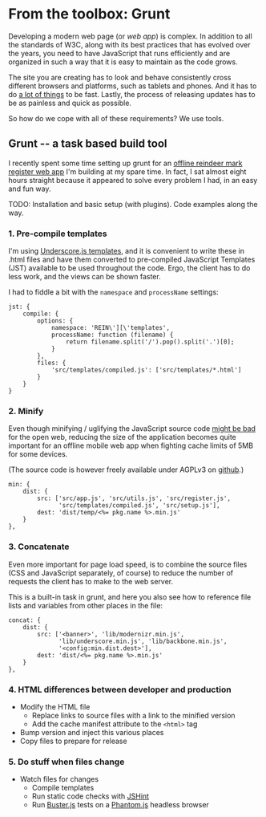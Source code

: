# From the toolbox: Grunt

Developing a modern web page (or *web app*) is complex. In addition to all the
standards of W3C, along with its best practices that has evolved over the
years, you need to have JavaScript that runs efficiently and are organized in
such a way that it is easy to maintain as the code grows.

The site you are creating has to look and behave consistently cross different
browsers and platforms, such as tablets and phones. And it has to do [a lot of
things](https://www.scirra.com/blog/74/making-a-fast-website) to be fast.
Lastly, the process of releasing updates has to be as painless and quick as
possible.

So how do we cope with all of these requirements? We use tools.

## Grunt -- a task based build tool

I recently spent some time setting up grunt for an [offline reindeer mark
register web app](http://rein.ligretto.no/) I'm building at my spare time. In
fact, I sat almost eight hours straight because it appeared to solve every
problem I had, in an easy and fun way.

TODO: Installation and basic setup (with plugins). Code examples along the way.


### 1. Pre-compile templates

I'm using [Underscore.js templates](http://documentcloud.github.com/underscore/#template),
and it is convenient to write these in .html files and have them converted to
pre-compiled JavaScript Templates (JST) available to be used throughout the
code. Ergo, the client has to do less work, and the views can be shown
faster.

I had to fiddle a bit with the `namespace` and `processName` settings:

    jst: {
        compile: {
            options: {
                namespace: 'REIN\'][\'templates',
                processName: function (filename) {
                    return filename.split('/').pop().split('.')[0];
                }
            },
            files: {
                'src/templates/compiled.js': ['src/templates/*.html']
            }
        }
    }

### 2. Minify

Even though minifying / uglifying the JavaScript source code [might be bad][]
for the open web, reducing the size of the application becomes quite important
for an offline mobile web app when fighting cache limits of 5MB for some
devices.

(The source code is however freely available under AGPLv3 on [github][].)

    min: {
        dist: {
            src: ['src/app.js', 'src/utils.js', 'src/register.js',
                  'src/templates/compiled.js', 'src/setup.js'],
            dest: 'dist/temp/<%= pkg.name %>.min.js'
        }
    },

 [might be bad]: http://stackoverflow.com/questions/8139679/doesnt-javascript-minification-hurt-open-source
 [github]: https://github.com/ruudud/reindeerfinder

### 3. Concatenate

Even more important for page load speed, is to combine the source files (CSS
and JavaScript separately, of course) to reduce the number of requests the
client has to make to the web server.

This is a built-in task in grunt, and here you also see how to reference file
lists and variables from other places in the file:

    concat: {
        dist: {
            src: ['<banner>', 'lib/modernizr.min.js',
                  'lib/underscore.min.js', 'lib/backbone.min.js',
                  '<config:min.dist.dest>'],
            dest: 'dist/<%= pkg.name %>.min.js'
        }
    },

### 4. HTML differences between developer and production
 - Modify the HTML file
     - Replace links to source files with a link to the minified version
     - Add the cache manifest attribute to the `<html>` tag
 - Bump version and inject this various places
 - Copy files to prepare for release

### 5. Do stuff when files change
 - Watch files for changes
     - Compile templates
     - Run static code checks with [JSHint](http://www.jshint.com/)
     - Run [Buster.js](http://busterjs.org/) tests on a
       [Phantom.js](http://phantomjs.org/) headless browser
